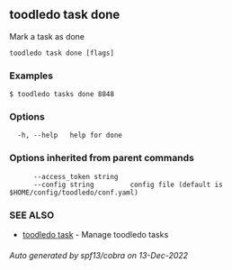 ## toodledo task done

Mark a task as done

```
toodledo task done [flags]
```

### Examples

```
$ toodledo tasks done 8848

```

### Options

```
  -h, --help   help for done
```

### Options inherited from parent commands

```
      --access_token string   
      --config string         config file (default is $HOME/config/toodledo/conf.yaml)
```

### SEE ALSO

* [toodledo task](toodledo_task.md)	 - Manage toodledo tasks

###### Auto generated by spf13/cobra on 13-Dec-2022
